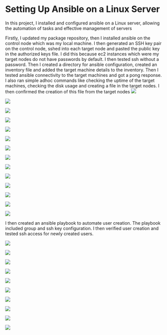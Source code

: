 # Setting Up Ansible on a Linux Server
In this project, I installed and configured ansible on a Linux server, allowing the automation of tasks and effective management of servers

Firstly, I updated my package repository, then I installed ansible on the control node which was my local machine. I then generated an SSH key pair on the control node, sshed into each target node and pasted the public key in the authorized keys file. I did this because ec2 instances which were my target nodes do not have passwords by default. I then tested ssh without a password. Then I created a directory for ansible configuration, created an inventory file and added the target machine details to the inventory. Then I tested ansible connectivity to the target machines and got a pong response. I also ran simple adhoc commands like checking the uptime of the target machines, checking the disk usage and creating a file in the target nodes. I then confirmed the creation of this file from the target nodes
![](./1.png)

![](./2.png)

![](./3.png)

![](./4.png)

![](./5.png)

![](./6.png)

![](./14.png)

![](./7.png)

![](./8.png)

![](./9.png)

![](./10.png)

![](./11.png)

![](./12.png)

![](./13.png)

I then created an ansible playbook to automate user creation. The playbook included group and ssh key configuration. I then verified user creation and tested ssh access for newly created users.

![](./15.png)

![](./16.png)

![](./17.png)

![](./18.png)

![](./19.png)

![](./20.png)

![](./21.png)

![](./22.png)

![](./23.png)

![](./24.png)

